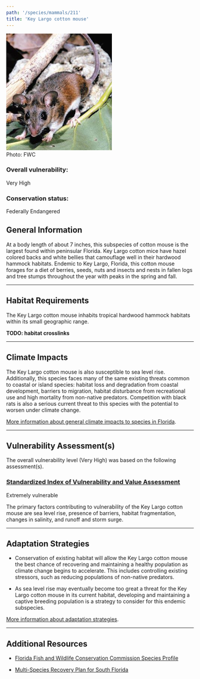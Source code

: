```yaml
---
path: '/species/mammals/211'
title: 'Key Largo cotton mouse'
---
```


<content-header icon="rodents" title="Key Largo cotton mouse" subtitle="Peromyscus gossypinus allapaticola"></content-header>

<div id="TopSection">

<div class="header-photo"><img src="211.jpg" alt="Photo for 211"/>
<figcaption>Photo: FWC</figcaption></div>

<div>

### Overall vulnerability:

<div class="vulnerability vulnerability-extreme">Very High</div>



### Conservation status:

Federally Endangered

</div>
</div>

## General Information

At a body length of about 7 inches, this subspecies of cotton mouse is the largest found within peninsular Florida.  Key Largo cotton mice have hazel colored backs and white bellies that camouflage well in their hardwood hammock habitats.  Endemic to Key Largo, Florida, this cotton mouse forages for a diet of berries, seeds, nuts and insects and nests in fallen logs and tree stumps throughout the year with peaks in the spring and fall.

<hr />

## Habitat Requirements

The Key Largo cotton mouse inhabits tropical hardwood hammock habitats within its small geographic range.

**TODO: habitat crosslinks**

<hr />

## Climate Impacts

The Key Largo cotton mouse is also susceptible to sea level rise.  Additionally, this species faces many of the same existing threats common to coastal or island species: habitat loss and degradation from coastal development, barriers to migration, habitat disturbance from recreational use and high mortality from non-native predators.  Competition with black rats is also a serious current threat to this species with the potential to worsen under climate change.

[More information about general climate impacts to species in Florida](/impacts/species).



<hr />

## Vulnerability Assessment(s)

The overall vulnerability level (Very High) was based on the following assessment(s).
#### 
<div class="vulnerability-header">
<h3><a href="/impacts/vulnerability/sivva/species">Standardized Index of Vulnerability and Value Assessment</a></h3>
<div class="vulnerability vulnerability-extreme">Extremely vulnerable</div>
</div> 

The primary factors contributing to vulnerability of the Key Largo cotton mouse are sea level rise, presence of barriers, habitat fragmentation, changes in salinity, and runoff and storm surge.


<hr />

## Adaptation Strategies

- Conservation of existing habitat will allow the Key Largo cotton mouse the best chance of recovering and maintaining a healthy population as climate change begins to accelerate.  This includes controlling existing stressors, such as reducing populations of non-native predators.

- As sea level rise may eventually become too great a threat for the Key Largo cotton mouse in its current habitat, developing and maintaining a captive breeding population is a strategy to consider for this endemic subspecies.

[More information about adaptation strategies](/strategies).

<hr />


## Additional Resources

- [Florida Fish and Wildlife Conservation Commission Species Profile](https://myfwc.com/wildlifehabitats/profiles/mammals/land/key-largo-cotton-mouse/)

- [Multi-Species Recovery Plan for South Florida](https://ecos.fws.gov/docs/recovery_plan/sfl_msrp/SFL_MSRP_Species.pdf)

